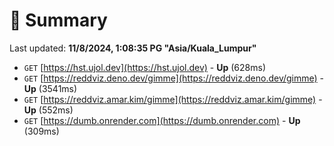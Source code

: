 # 📖 Summary
Last updated: **11/8/2024, 1:08:35 PG "Asia/Kuala_Lumpur"**

- `GET` [https://hst.ujol.dev](https://hst.ujol.dev) - **Up** (628ms)
- `GET` [https://reddviz.deno.dev/gimme](https://reddviz.deno.dev/gimme) - **Up** (3541ms)
- `GET` [https://reddviz.amar.kim/gimme](https://reddviz.amar.kim/gimme) - **Up** (552ms)
- `GET` [https://dumb.onrender.com](https://dumb.onrender.com) - **Up** (309ms)
